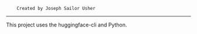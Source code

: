         Created by Joseph Sailor Usher
**********************************************
This project uses the huggingface-cli and Python.
